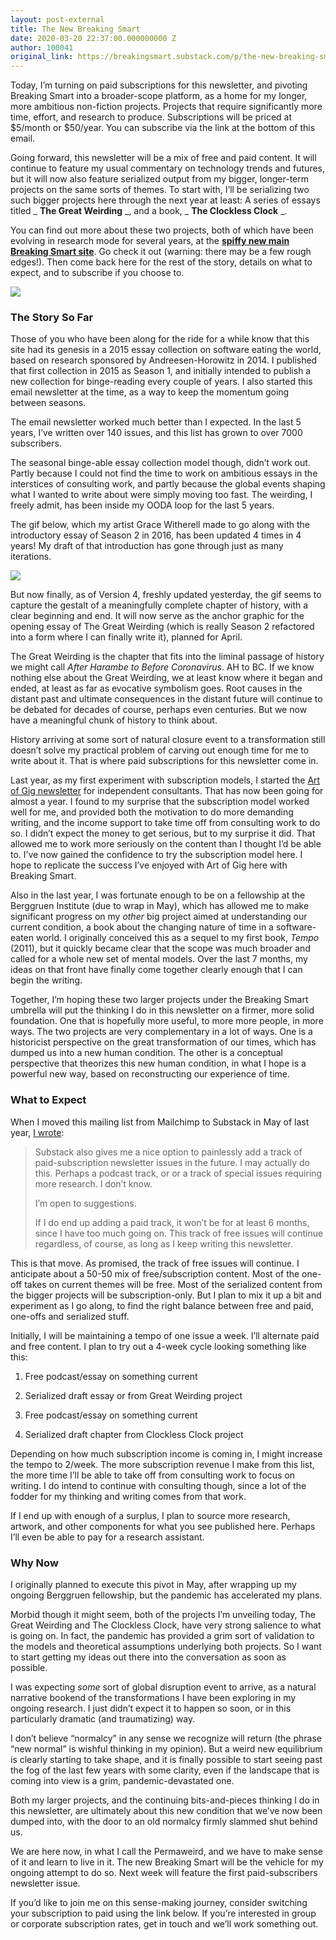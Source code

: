 ```yaml
---
layout: post-external
title: The New Breaking Smart
date: 2020-03-20 22:37:00.000000000 Z
author: 100041
original_link: https://breakingsmart.substack.com/p/the-new-breaking-smart
---
```


Today, I’m turning on paid subscriptions for this newsletter, and pivoting Breaking Smart into a broader-scope platform, as a home for my longer, more ambitious non-fiction projects. Projects that require significantly more time, effort, and research to produce. Subscriptions will be priced at $5/month or $50/year. You can subscribe via the link at the bottom of this email.

Going forward, this newsletter will be a mix of free and paid content. It will continue to feature my usual commentary on technology trends and futures, but it will now also feature serialized output from my bigger, longer-term projects on the same sorts of themes. To start with, I’ll be serializing two such bigger projects here through the next year at least: A series of essays titled _ **The Great Weirding** _, and a book, _ **The Clockless Clock** _.

You can find out more about these two projects, both of which have been evolving in research mode for several years, at the **[spiffy new main Breaking Smart site](https://breakingsmart.com/)**. Go check it out (warning: there may be a few rough edges!). Then come back here for the rest of the story, details on what to expect, and to subscribe if you choose to.

[![](https://cdn.substack.com/image/fetch/w_1456,c_limit,f_auto,q_auto:good/https#3A#2F#2Fbucketeer-e05bbc84-baa3-437e-9518-adb32be77984.s3.amazonaws.com#2Fpublic#2Fimages#2F83d677d9-01fc-4220-8e22-d0fb96878667_1552x1242.png)](https://cdn.substack.com/image/fetch/c_limit,f_auto,q_auto:good/https#3A#2F#2Fbucketeer-e05bbc84-baa3-437e-9518-adb32be77984.s3.amazonaws.com#2Fpublic#2Fimages#2F83d677d9-01fc-4220-8e22-d0fb96878667_1552x1242.png)
### The Story So Far

Those of you who have been along for the ride for a while know that this site had its genesis in a 2015 essay collection on software eating the world, based on research sponsored by Andreesen-Horowitz in 2014. I published that first collection in 2015 as Season 1, and initially intended to publish a new collection for binge-reading every couple of years. I also started this email newsletter at the time, as a way to keep the momentum going between seasons.

The email newsletter worked much better than I expected. In the last 5 years, I’ve written over 140 issues, and this list has grown to over 7000 subscribers.

The seasonal binge-able essay collection model though, didn’t work out. Partly because I could not find the time to work on ambitious essays in the interstices of consulting work, and partly because the global events shaping what I wanted to write about were simply moving too fast. The weirding, I freely admit, has been inside my OODA loop for the last 5 years.

The gif below, which my artist Grace Witherell made to go along with the introductory essay of Season 2 in 2016, has been updated 4 times in 4 years! My draft of that introduction has gone through just as many iterations.

[![](https://cdn.substack.com/image/fetch/w_1456,c_limit,f_auto,q_auto:good,fl_lossy/https#3A#2F#2Fbucketeer-e05bbc84-baa3-437e-9518-adb32be77984.s3.amazonaws.com#2Fpublic#2Fimages#2F3ab96238-370f-46ae-aa22-90d0d4d530f6_4500x3376.gif)](https://cdn.substack.com/image/fetch/c_limit,f_auto,q_auto:good/https#3A#2F#2Fbucketeer-e05bbc84-baa3-437e-9518-adb32be77984.s3.amazonaws.com#2Fpublic#2Fimages#2F3ab96238-370f-46ae-aa22-90d0d4d530f6_4500x3376.gif)

But now finally, as of Version 4, freshly updated yesterday, the gif seems to capture the gestalt of a meaningfully complete chapter of history, with a clear beginning and end. It will now serve as the anchor graphic for the opening essay of The Great Weirding (which is really Season 2 refactored into a form where I can finally write it), planned for April.

The Great Weirding is the chapter that fits into the liminal passage of history we might call _After Harambe to Before Coronavirus_. AH to BC. If we know nothing else about the Great Weirding, we at least know where it began and ended, at least as far as evocative symbolism goes. Root causes in the distant past and ultimate consequences in the distant future will continue to be debated for decades of course, perhaps even centuries. But we now have a meaningful chunk of history to think about.

History arriving at some sort of natural closure event to a transformation still doesn’t solve my practical problem of carving out enough time for me to write about it. That is where paid subscriptions for this newsletter come in.

Last year, as my first experiment with subscription models, I started the [Art of Gig newsletter](https://artofgig.substack.com/) for independent consultants. That has now been going for almost a year. I found to my surprise that the subscription model worked well for me, and provided both the motivation to do more demanding writing, and the income support to take time off from consulting work to do so. I didn’t expect the money to get serious, but to my surprise it did. That allowed me to work more seriously on the content than I thought I’d be able to. I’ve now gained the confidence to try the subscription model here. I hope to replicate the success I’ve enjoyed with Art of Gig here with Breaking Smart.

Also in the last year, I was fortunate enough to be on a fellowship at the Berggruen Institute (due to wrap in May), which has allowed me to make significant progress on my _other_ big project aimed at understanding our current condition, a book about the changing nature of time in a software-eaten world. I originally conceived this as a sequel to my first book, _Tempo_ (2011), but it quickly became clear that the scope was much broader and called for a whole new set of mental models. Over the last 7 months, my ideas on that front have finally come together clearly enough that I can begin the writing.

Together, I’m hoping these two larger projects under the Breaking Smart umbrella will put the thinking I do in this newsletter on a firmer, more solid foundation. One that is hopefully more useful, to more more people, in more ways. The two projects are very complementary in a lot of ways. One is a historicist perspective on the great transformation of our times, which has dumped us into a new human condition. The other is a conceptual perspective that theorizes this new human condition, in what I hope is a powerful new way, based on reconstructing our experience of time.

### What to Expect

When I moved this mailing list from Mailchimp to Substack in May of last year, [I wrote](https://breakingsmart.substack.com/p/the-life-equation):

> Substack also gives me a nice option to painlessly add a track of paid-subscription newsletter issues in the future. I may actually do this. Perhaps a podcast track, or or a track of special issues requiring more research. I don’t know.
> 
> I’m open to suggestions.
> 
> If I do end up adding a paid track, it won’t be for at least 6 months, since I have too much going on. This track of free issues will continue regardless, of course, as long as I keep writing this newsletter.

This is that move. As promised, the track of free issues will continue. I anticipate about a 50-50 mix of free/subscription content. Most of the one-off takes on current themes will be free. Most of the serialized content from the bigger projects will be subscription-only. But I plan to mix it up a bit and experiment as I go along, to find the right balance between free and paid, one-offs and serialized stuff.

Initially, I will be maintaining a tempo of one issue a week. I’ll alternate paid and free content. I plan to try out a 4-week cycle looking something like this:

1. Free podcast/essay on something current

2. Serialized draft essay or from Great Weirding project

3. Free podcast/essay on something current

4. Serialized draft chapter from Clockless Clock project

Depending on how much subscription income is coming in, I might increase the tempo to 2/week. The more subscription revenue I make from this list, the more time I’ll be able to take off from consulting work to focus on writing. I do intend to continue with consulting though, since a lot of the fodder for my thinking and writing comes from that work.

If I end up with enough of a surplus, I plan to source more research, artwork, and other components for what you see published here. Perhaps I’ll even be able to pay for a research assistant.

### Why Now

I originally planned to execute this pivot in May, after wrapping up my ongoing Berggruen fellowship, but the pandemic has accelerated my plans.

Morbid though it might seem, both of the projects I’m unveiling today, The Great Weirding and The Clockless Clock, have very strong salience to what is going on. In fact, the pandemic has provided a grim sort of validation to the models and theoretical assumptions underlying both projects. So I want to start getting my ideas out there into the conversation as soon as possible.

I was expecting _some_ sort of global disruption event to arrive, as a natural narrative bookend of the transformations I have been exploring in my ongoing research. I just didn’t expect it to happen so soon, or in this particularly dramatic (and traumatizing) way.

I don’t believe “normalcy” in any sense we recognize will return (the phrase “new normal” is wishful thinking in my opinion). But a weird new equilibrium is clearly starting to take shape, and it is finally possible to start seeing past the fog of the last few years with some clarity, even if the landscape that is coming into view is a grim, pandemic-devastated one.

Both my larger projects, and the continuing bits-and-pieces thinking I do in this newsletter, are ultimately about this new condition that we’ve now been dumped into, with the door to an old normalcy firmly slammed shut behind us.

We are here now, in what I call the Permaweird, and we have to make sense of it and learn to live in it. The new Breaking Smart will be the vehicle for my ongoing attempt to do so. Next week will feature the first paid-subscribers newsletter issue.

If you’d like to join me on this sense-making journey, consider switching your subscription to paid using the link below. If you’re interested in group or corporate subscription rates, get in touch and we’ll work something out.


